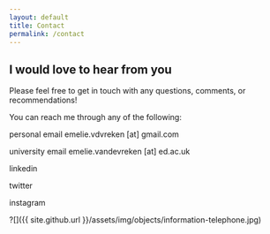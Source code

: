 ```yaml
---
layout: default
title: Contact
permalink: /contact
---
```


## I would love to hear from you

Please feel free to get in touch with any questions, comments, or recommendations!

You can reach me through any of the following:

personal email emelie.vdvreken [at] gmail.com

university email emelie.vandevreken [at] ed.ac.uk

linkedin

twitter

instagram

?[]({{ site.github.url }}/assets/img/objects/information-telephone.jpg)
